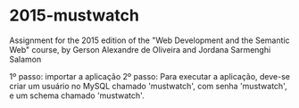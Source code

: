 # 2015-mustwatch
Assignment for the 2015 edition of the "Web Development and the Semantic Web" course, by Gerson Alexandre de Oliveira and Jordana Sarmenghi Salamon

1º passo: importar a aplicação
2º passo: Para executar a aplicação, deve-se criar um usuário no MySQL chamado 'mustwatch', com senha 'mustwatch', e um schema chamado 'mustwatch'.
